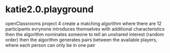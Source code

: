 # katie2.0.playground
openClassrooms project 4
create a matching algorithm where there are 12 participants
evrynone introduces themselves with additional characteristics
then the algorithm nominates someone to tell an unshared interest (random order)
then the algorithm generates pairs between the available players, where each person can only be in one pair
